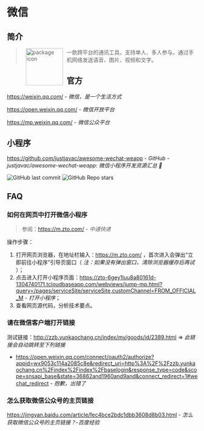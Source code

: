 # 微信

## 简介

> <img src="https://cdn.worldvectorlogo.com/logos/wechat-english.svg" alt="package icon" loading="lazy" decoding="async" align="left" width="98" hspace="10" vspace="0" /> 一款跨平台的通讯工具。支持单人、多人参与。通过手机网络发送语音、图片、视频和文字。

## 官方

https://weixin.qq.com/ - *微信，是一个生活方式*

https://open.weixin.qq.com/ - *微信开放平台*

https://mp.weixin.qq.com/ - *微信公众平台*

## 小程序

https://github.com/justjavac/awesome-wechat-weapp - *GitHub - justjavac/awesome-wechat-weapp: 微信小程序开发资源汇总 :100:*

![GitHub last commit](https://badgen.net/github/last-commit/justjavac/awesome-wechat-weapp?icon=github&color=blue)
![GitHub Repo stars](https://img.shields.io/github/stars/justjavac/awesome-wechat-weapp?style=social)

## FAQ

### 如何在网页中打开微信小程序

> 参阅：https://m.zto.com/ - *中通快递*

操作步骤：

1. 打开网页浏览器，在地址栏输入：https://m.zto.com/ ，首次进入会弹出“立即前往小程序”引导页窗口（ *注：如果没有弹出窗口，清除浏览器缓存后再试* ）；
2. 点击进入打开小程序页面：https://zto-6gey1luu8a80161d-1304740171.tcloudbaseapp.com/webviews/jump-mp.html?query=/pages/serviceSite/serviceSite,customChannel=FROM_OFFICIAL_M - *打开小程序*；
3. 查看网页源代码，分析技术要点。

### 请在微信客户端打开链接

测试链接：http://zzb.yunkaochang.cn/index/my/goods/id/2389.html ⇒ *此链接会自动跳转至下列链接*
- https://open.weixin.qq.com/connect/oauth2/authorize?appid=wx9053c114a2085c8e&redirect_uri=http%3A%2F%2Fzzb.yunkaochang.cn%2Findex%2Findex%2Fbaselogin&response_type=code&scope=snsapi_base&state=36862and1960and9and&connect_redirect=1#wechat_redirect - *抱歉，出错了*

### 怎么获取微信公众号的主页链接

https://jingyan.baidu.com/article/fec4bce2bdc1dbb3608d8b03.html - *怎么获取微信公众号的主页链接？-百度经验*
